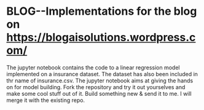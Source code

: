 # BLOG--Implementations for the blog on https://blogaisolutions.wordpress.com/  
The jupyter notebook contains the code to a linear regression model implemented on a insurance dataset. The dataset has also been included 
in thr name of insurance.csv. The jupyter notebook aims at giving the hands on for model building.
Fork the repository and try it out yourselves and make some cool stuff out of it. Build something new & send it to me. I will merge it with the existing repo.

